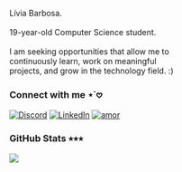<p align="justify"> 
Lívia Barbosa. <br> <br>
19-year-old Computer Science student. <br> <br>
I am seeking opportunities that allow me to <br>
continuously learn, work on meaningful <br>
projects, and grow in the technology field. :) <br> 

</p>

### Connect with me ⋆˙𖹭
[![Discord](https://img.shields.io/badge/Discord-%237289DA.svg?logo=discord&logoColor=white&color=f35dbb)](https://discord.gg/chendoie) 
[![LinkedIn](https://img.shields.io/badge/LinkedIn-%230077B5.svg?logo=linkedin&logoColor=white&color=f35dbb)](https://linkedin.com/in/liviamrb/) 
<a href="https://www.linkedin.com/in/mariocbneto/"> <img alt="amor" src="https://custom-icon-badges.demolab.com/badge/Heart-D15E9B.svg?logo=heart"/> </a> 

### GitHub Stats ⭒⭒⭒
![](https://github-readme-stats.vercel.app/api?username=livmrb&theme=omni&hide_border=false&include_all_commits=false&count_private=false)<br/>


